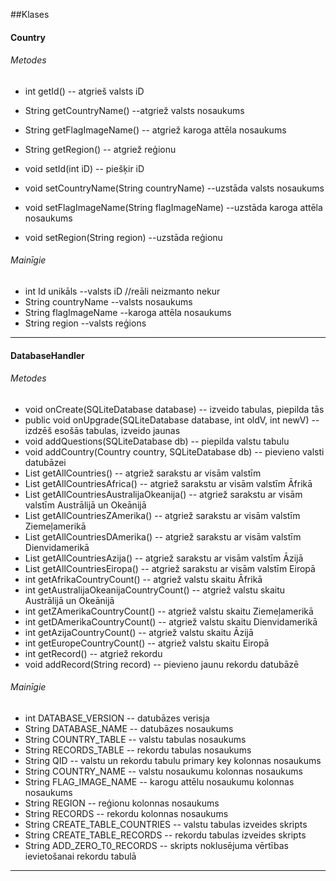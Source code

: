 ##Klases

#### Country
###### Metodes
* int getId() -- atgrieš valsts iD
* String getCountryName() --atgriež valsts nosaukums
* String getFlagImageName() -- atgriež karoga attēla nosaukums
* String getRegion() -- atgriež reģionu

* void setId(int iD) -- piešķir iD
* void setCountryName(String countryName) --uzstāda valsts nosaukums
* void setFlagImageName(String flagImageName) --uzstāda karoga attēla nosaukums
* void setRegion(String region) --uzstāda reģionu

###### Mainīgie
* int Id unikāls  --valsts iD //reāli neizmanto nekur
* String countryName --valsts nosaukums
* String flagImageName --karoga attēla nosaukums
* String region --valsts reģions

----
#### DatabaseHandler
###### Metodes
* void onCreate(SQLiteDatabase database) -- izveido tabulas, piepilda tās
* public void onUpgrade(SQLiteDatabase database, int oldV, int newV) -- izdzēš esošās tabulas, izveido jaunas
* void addQuestions(SQLiteDatabase db) -- piepilda valstu tabulu
* void addCountry(Country country,  SQLiteDatabase db) -- pievieno valsti datubāzei
* List<Country> getAllCountries() -- atgriež sarakstu ar visām valstīm
* List<Country> getAllCountriesAfrica() -- atgriež sarakstu ar visām valstīm Āfrikā
* List<Country> getAllCountriesAustralijaOkeanija() -- atgriež sarakstu ar visām valstīm Austrālijā un Okeānijā
* List<Country> getAllCountriesZAmerika() -- atgriež sarakstu ar visām valstīm Ziemeļamerikā
* List<Country> getAllCountriesDAmerika() -- atgriež sarakstu ar visām valstīm Dienvidamerikā
* List<Country> getAllCountriesAzija() -- atgriež sarakstu ar visām valstīm Āzijā
* List<Country> getAllCountriesEiropa() -- atgriež sarakstu ar visām valstīm Eiropā
* int getAfrikaCountryCount() -- atgriež valstu skaitu Āfrikā
* int getAustralijaOkeanijaCountryCount() -- atgriež valstu skaitu Austrālijā un Okeānijā
* int getZAmerikaCountryCount() -- atgriež valstu skaitu Ziemeļamerikā
* int getDAmerikaCountryCount() -- atgriež valstu skaitu Dienvidamerikā
* int getAzijaCountryCount() -- atgriež valstu skaitu Āzijā
* int getEuropeCountryCount() -- atgriež valstu skaitu Eiropā
* int getRecord() -- atgriež rekordu
* void addRecord(String record) -- pievieno jaunu rekordu datubāzē

###### Mainīgie
* int DATABASE_VERSION -- datubāzes verisja
* String DATABASE_NAME -- datubāzes nosaukums
* String COUNTRY_TABLE -- valstu tabulas nosaukums
* String RECORDS_TABLE -- rekordu tabulas nosaukums
* String QID -- valstu un rekordu tabulu primary key kolonnas nosaukums
* String COUNTRY_NAME -- valstu nosaukumu kolonnas nosaukums
* String FLAG_IMAGE_NAME -- karogu attēlu nosaukumu kolonnas nosaukums
* String REGION -- reģionu kolonnas nosaukums
* String RECORDS -- rekordu kolonnas nosaukums
* String CREATE_TABLE_COUNTRIES -- valstu tabulas izveides skripts
* String CREATE_TABLE_RECORDS -- rekordu tabulas izveides skripts
* String ADD_ZERO_T0_RECORDS -- skripts noklusējuma vērtības ievietošanai rekordu tabulā
----
